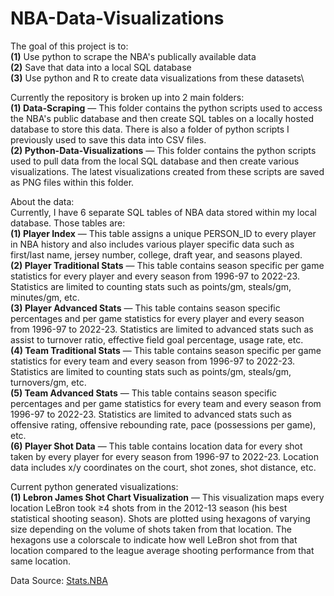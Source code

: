 # NBA-Data-Visualizations

The goal of this project is to:\
<b>(1)</b> Use python to scrape the NBA's publically available data\
<b>(2)</b> Save that data into a local SQL database\
<b>(3)</b> Use python and R to create data visualizations from these datasets\

Currently the repository is broken up into 2 main folders:\
<b>(1) Data-Scraping</b> — This folder contains the python scripts used to access the NBA's public database and then create SQL tables on a locally hosted database to store this data. There is also a folder of python scripts I previously used to save this data into CSV files.\
<b>(2) Python-Data-Visualizations</b> — This folder contains the python scripts used to pull data from the local SQL database and then create various visualizations. The latest visualizations created from these scripts are saved as PNG files within this folder.


About the data:\
Currently, I have 6 separate SQL tables of NBA data stored within my local database. Those tables are:\
<b>(1) Player Index</b> — This table assigns a unique PERSON_ID to every player in NBA history and also includes various player specific data such as first/last name, jersey number, college, draft year, and seasons played.\
<b>(2) Player Traditional Stats</b> — This table contains season specific per game statistics for every player and every season from 1996-97 to 2022-23. Statistics are limited to counting stats such as points/gm, steals/gm, minutes/gm, etc.\
<b>(3) Player Advanced Stats</b> — This table contains season specific percentages and per game statistics for every player and every season from 1996-97 to 2022-23. Statistics are limited to advanced stats such as assist to turnover ratio, effective field goal percentage, usage rate, etc.\
<b>(4) Team Traditional Stats</b> — This table contains season specific per game statistics for every team and every season from 1996-97 to 2022-23. Statistics are limited to counting stats such as points/gm, steals/gm, turnovers/gm, etc.\
<b>(5) Team Advanced Stats</b> — This table contains season specific percentages and per game statistics for every team and every season from 1996-97 to 2022-23. Statistics are limited to advanced stats such as offensive rating, offensive rebounding rate, pace (possessions per game), etc.\
<b>(6) Player Shot Data</b> — This table contains location data for every shot taken by every player for every season from 1996-97 to 2022-23. Location data includes x/y coordinates on the court, shot zones, shot distance, etc.

Current python generated visualizations:\
<b>(1) Lebron James Shot Chart Visualization</b> — This visualization maps every location LeBron took ≥4 shots from in the 2012-13 season (his best statistical shooting season). Shots are plotted using hexagons of varying size depending on the volume of shots taken from that location. The hexagons use a colorscale to indicate how well LeBron shot from that location compared to the league average shooting performance from that same location.

Data Source: <a href="https://stats.nba.com/" target="_blank">Stats.NBA</a>

